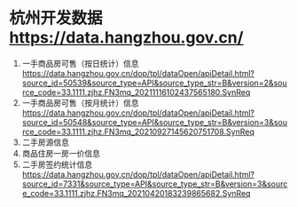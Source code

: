 # 杭州开发数据 https://data.hangzhou.gov.cn/

1. 一手商品房可售（按日统计）信息
https://data.hangzhou.gov.cn/dop/tpl/dataOpen/apiDetail.html?source_id=50539&source_type=API&source_type_str=B&version=2&source_code=33.1111.zjhz.FN3mq_20211116102437565180.SynReq
2. 一手商品房可售（按月统计）信息  https://data.hangzhou.gov.cn/dop/tpl/dataOpen/apiDetail.html?source_id=50548&source_type=API&source_type_str=B&version=3&source_code=33.1111.zjhz.FN3mq_20210927145620751708.SynReq
3. 二手房源信息
4. 商品住房一房一价信息
5. 二手房签约统计信息
https://data.hangzhou.gov.cn/dop/tpl/dataOpen/apiDetail.html?source_id=7331&source_type=API&source_type_str=B&version=3&source_code=33.1111.zjhz.FN3mq_20210420183239865682.SynReq